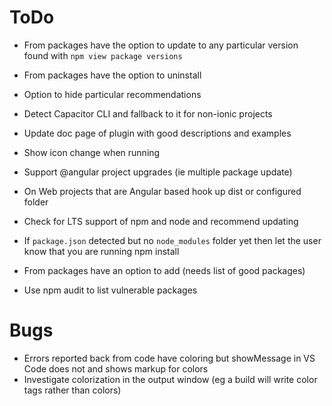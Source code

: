 # ToDo
- From packages have the option to update to any particular version found with `npm view package versions`
- From packages have the option to uninstall
- Option to hide particular recommendations
- Detect Capacitor CLI and fallback to it for non-ionic projects
- Update doc page of plugin with good descriptions and examples
- Show icon change when running
- Support @angular project upgrades (ie multiple package update)
- On Web projects that are Angular based hook up dist or configured folder

- Check for LTS support of npm and node and recommend updating
- If `package.json` detected but no `node_modules` folder yet then let the user know that you are running npm install
- From packages have an option to add (needs list of good packages)
- Use npm audit to list vulnerable packages

# Bugs
- Errors reported back from code have coloring but showMessage in VS Code does not and shows markup for colors
- Investigate colorization in the output window (eg a build will write color tags rather than colors)
